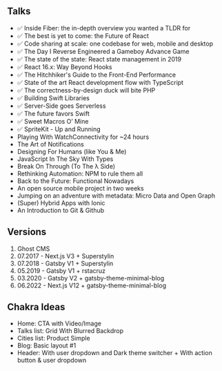 ## Talks

- ✅ Inside Fiber: the in-depth overview you wanted a TLDR for
- ✅ The best is yet to come: the Future of React
- ✅ Code sharing at scale: one codebase for web, mobile and desktop
- ✅ The Day I Reverse Engineered a Gameboy Advance Game
- ✅ The state of the state: React state management in 2019
- ✅ React 16.x: Way Beyond Hooks
- ✅ The Hitchhiker's Guide to the Front-End Performance
- ✅ State of the art React development flow with TypeScript
- ✅ The correctness-by-design duck will bite PHP
- ✅ Building Swift Libraries
- ✅ Server-Side goes Serverless
- ✅ The future favors Swift
- ✅ Sweet Macros O’ Mine
- ✅ SpriteKit - Up and Running
- Playing With WatchConnectivity for ~24 hours
- The Art of Notifications
- Designing For Humans (like You & Me)
- JavaScript In The Sky With Types
- Break On Through (To The λ Side)
- Rethinking Automation: NPM to rule them all
- Back to the Future: Functional Nowadays
- An open source mobile project in two weeks
- Jumping on an adventure with metadata: Micro Data and Open Graph
- (Super) Hybrid Apps with Ionic
- An Introduction to Git & Github

## Versions

1. Ghost CMS
2. 07.2017 - Next.js V3 + Superstylin
3. 07.2018 - Gatsby V1 + Superstylin
4. 05.2019 - Gatsby V1 + rstacruz
5. 03.2020 - Gatsby V2 + gatsby-theme-minimal-blog
6. 06.2022 - Next.js V12 + gatsby-theme-minimal-blog

## Chakra Ideas

- Home: CTA with Video/Image
- Talks list: Grid With Blurred Backdrop
- Cities list: Product Simple
- Blog: Basic layout #1
- Header: With user dropdown and Dark theme switcher + With action button & user dropdown
